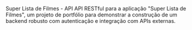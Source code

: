 Super Lista de Filmes - API
API RESTful para a aplicação "Super Lista de Filmes", um projeto de portfólio para demonstrar a construção de um backend robusto com autenticação e integração com APIs externas.